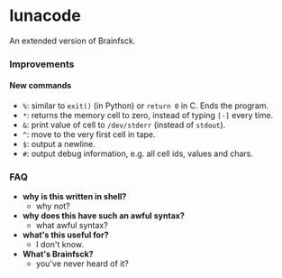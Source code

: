 # lunacode
An extended version of Brainfsck.

### Improvements
#### New commands
- `%`: similar to `exit()` (in Python) or `return 0` in C. Ends the program.
- `*`: returns the memory cell to zero, instead of typing `[-]` every time.
- `&`: print value of cell to `/dev/stderr` (instead of `stdout`).
- `^`: move to the very first cell in tape.
- `$`: output a newline.
- `#`: output debug information, e.g. all cell ids, values and chars. 

### FAQ
- **why is this written in shell?**
  - why not?
- **why does this have such an awful syntax?**
  - what awful syntax?
- **what's this useful for?**
  - I don't know.
- **What's Brainfsck?**
  - you've never heard of it?
